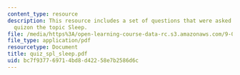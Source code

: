 ```yaml
---
content_type: resource
description: This resource includes a set of questions that were asked during end-of-class
  quizon the topic Sleep.
file: /media/https%3A/open-learning-course-data-rc.s3.amazonaws.com/9-01-neuroscience-and-behavior-fall-2003/bc7f937769714bd8d42258e7b2586d6c_quiz_spl_sleep.pdf
file_type: application/pdf
resourcetype: Document
title: quiz_spl_sleep.pdf
uid: bc7f9377-6971-4bd8-d422-58e7b2586d6c
---
```

